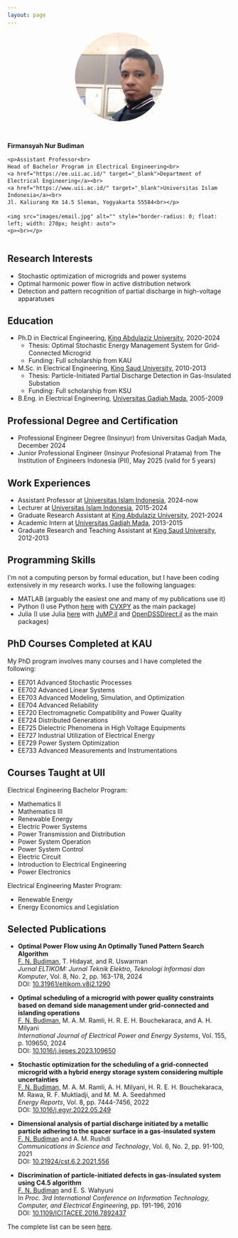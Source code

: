 ```yaml
---
layout: page
---
```


<!--default layout: default-->

<!-- <style>
img {
  border-radius: 30px;
  display: block;
  margin-left: auto;
  margin-right: auto;
  margin-bottom: 15px;
}
</style> -->

<style>
img{
  border-radius: 50%;
  display: block;
  margin-left: auto;
  margin-right: auto;
  margin-bottom: 15px;
}
</style>

<div class="row">
  <div class="column left">
    <img src="images/pict.jpg" alt="" style="width: 200px; height: auto">
    &nbsp;
  </div>
  <div class="column right">
    <p><b>Firmansyah Nur Budiman</b></p>

    <p>Assistant Professor<br>
    Head of Bachelor Program in Electrical Engineering<br>
    <a href="https://ee.uii.ac.id/" target="_blank">Department of Electrical Engineering</a><br>
    <a href="https://www.uii.ac.id/" target="_blank">Universitas Islam Indonesia</a><br>
    Jl. Kaliurang Km 14.5 Sleman, Yogyakarta 55584<br></p>

    <img src="images/email.jpg" alt="" style="border-radius: 0; float: left; width: 270px; height: auto">
    <p><br></p>
  </div>
</div>

## Research Interests
* Stochastic optimization of microgrids and power systems
* Optimal harmonic power flow in active distribution network
* Detection and pattern recognition of partial discharge in high-voltage apparatuses

## Education
* Ph.D in Electrical Engineering, <a href="https://www.kau.edu.sa/home_ENGLISH.aspx">King Abdulaziz University</a>, 2020-2024
  * Thesis: Optimal Stochastic Energy Management System for Grid-Connected Microgrid
  * Funding: Full scholarship from KAU
* M.Sc. in Electrical Engineering, <a href="https://ksu.edu.sa/en/">King Saud University</a>, 2010-2013
  * Thesis: Particle-Initiated Partial Discharge Detection in Gas-Insulated Substation
  * Funding: Full scholarship from KSU
  <!--* Advisors: Professors <a href="https://www.researchgate.net/profile/Yasin-Khan-5">Yasin Khan</a> and <a href="https://www.ec-lyon.fr/en/contacts/abderrahmane-beroual">Abderrahmane Beroual</a>-->
* B.Eng. in Electrical Engineering, <a href="https://ugm.ac.id/">Universitas Gadjah Mada</a>, 2005-2009

## Professional Degree and Certification
* Professional Engineer Degree (Insinyur) from Universitas Gadjah Mada, December 2024
* Junior Professional Engineer (Insinyur Profesional Pratama) from The Institution of Engineers
Indonesia (PII), May 2025 (valid for 5 years)

## Work Experiences
* Assistant Professor at <a href="https://www.uii.ac.id/">Universitas Islam Indonesia</a>, 2024-now
* Lecturer at <a href="https://www.uii.ac.id/">Universitas Islam Indonesia</a>, 2015-2024
* Graduate Research Assistant at <a href="ttps://www.kau.edu.sa/home_ENGLISH.aspx">King Abdulaziz University</a>, 2021-2024
* Academic Intern at <a href="https://ugm.ac.id/">Universitas Gadjah Mada</a>, 2013-2015
* Graduate Research and Teaching Assistant at <a href="https://ksu.edu.sa/en/">King Saud University</a>, 2012-2013
  
## Programming Skills
I'm not a computing person by formal education, but I have been coding extensively in my research works. I use the following languages:
* MATLAB (arguably the easiest one and many of my publications use it)
* Python (I use Python <a href="https://doi.org/10.1016/j.egyr.2022.05.249" target="_blank">here</a> with <a href="https://www.cvxpy.org/" target="_blank">CVXPY</a> as the main package)
* Julia (I use Julia <a href="https://doi.org/10.1016/j.ijepes.2023.109650" target="_blank">here</a> with <a href="https://jump.dev/JuMP.jl/stable/" target="_blank">JuMP.jl</a> and <a href="https://dss-extensions.org/OpenDSSDirect.jl/latest/" target="_blank">OpenDSSDirect.jl</a> as the main packages)

## PhD Courses Completed at KAU
My PhD program involves many courses and I have completed the following:
* EE701 Advanced Stochastic Processes
* EE702 Advanced Linear Systems
* EE703 Advanced Modeling, Simulation, and Optimization
* EE704 Advanced Reliability
* EE720 Electromagnetic Compatibility and Power Quality
* EE724 Distributed Generations
* EE725 Dielectric Phenomena in High Voltage Equipments
* EE727 Industrial Utilization of Electrical Energy
* EE729 Power System Optimization
* EE733 Advanced Measurements and Instrumentations

## Courses Taught at UII
Electrical Engineering Bachelor Program:
* Mathematics II
* Mathematics III
* Renewable Energy
* Electric Power Systems
* Power Transmission and Distribution
* Power System Operation
* Power System Control
* Electric Circuit
* Introduction to Electrical Engineering
* Power Electronics

Electrical Engineering Master Program:
* Renewable Energy
* Energy Economics and Legislation

## Selected Publications

* **Optimal Power Flow using An Optimally Tuned Pattern Search Algorithm**  
    <u>F. N. Budiman</u>, T. Hidayat, and R. Uswarman  
    *Jurnal ELTIKOM: Jurnal Teknik Elektro, Teknologi Informasi dan Komputer*, Vol. 8, No. 2, pp. 163-178, 2024  
    DOI: <a href="https://doi.org/10.31961/eltikom.v8i2.1290" target="_blank">10.31961/eltikom.v8i2.1290</a>

* **Optimal scheduling of a microgrid with power quality constraints based on demand side management under grid-connected and islanding operations**  
    <u>F. N. Budiman</u>, M. A. M. Ramli, H. R. E. H. Bouchekaraca, and A. H. Milyani  
    *International Journal of Electrical Power and Energy Systems*, Vol. 155, p. 109650, 2024  
    DOI: <a href="https://doi.org/10.1016/j.ijepes.2023.109650" target="_blank">10.1016/j.ijepes.2023.109650</a>

* **Stochastic optimization for the scheduling of a grid-connected microgrid with a hybrid energy storage system considering multiple uncertainties**  
    <u>F. N. Budiman</u>, M. A. M. Ramli, A. H. Milyani, H. R. E. H. Bouchekaraca, M. Rawa, R. F. Muktiadji, and M. M. A. Seedahmed  
    *Energy Reports*, Vol. 8, pp. 7444-7456, 2022  
    DOI: <a href="https://doi.org/10.1016/j.egyr.2022.05.249" target="_blank">10.1016/j.egyr.2022.05.249</a>

* **Dimensional analysis of partial discharge initiated by a metallic particle adhering to the spacer surface in a gas-insulated system**  
    <u>F. N. Budiman</u> and A. M. Rushdi  
    *Communications in Science and Technology*, Vol. 6, No. 2, pp. 91-100, 2021  
    DOI: <a href="https://doi.org/10.21924/cst.6.2.2021.556" target="_blank">10.21924/cst.6.2.2021.556</a>

* **Discrimination of particle-initiated defects in gas-insulated system using C4.5 algorithm**  
    <u>F. N. Budiman</u> and E. S. Wahyuni  
    In *Proc. 3rd International Conference on Information Technology, Computer, and Electrical Engineering*, pp. 191-196, 2016  
    DOI: <a href="https://doi.org/10.1109/ICITACEE.2016.7892437" target="_blank">10.1109/ICITACEE.2016.7892437</a>

The complete list can be seen <a href="{{ site.baseurl }}/publications">here</a>.
